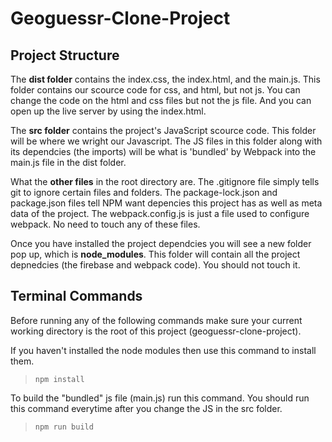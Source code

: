 # Geoguessr-Clone-Project

## Project Structure

The **dist folder** contains the index.css, the index.html, and the main.js. This folder contains our scource code for css, and html, but not js.
You can change the code on the html and css files but not the js file. And you can open up the live server by using the index.html.  

The **src folder** contains the project's JavaScript scource code. This folder will be where we wright our Javascript.
The JS files in this folder along with its dependcies (the imports) will be what is 'bundled' by Webpack 
into the main.js file in the dist folder. 

What the **other files** in the root directory are. The .gitignore file simply tells git to ignore certain files and folders.
The package-lock.json and package.json files tell NPM want depencies this project has as well as meta data of the project.
The webpack.config.js is just a file used to configure webpack. No need to touch any of these files. 

Once you have installed the project dependcies you will see a new folder pop up, which is **node_modules**. This folder will contain
all the project depnedcies (the firebase and webpack code). You should not touch it. 


## Terminal Commands
Before running any of the following commands make sure your current working directory is the root of this project (geoguessr-clone-project).

If you haven't installed the node modules then use this command to install them.  
> `npm install`

To build the "bundled" js file (main.js) run this command. You should run this command everytime after you change the JS in the src folder.  
> `npm run build`